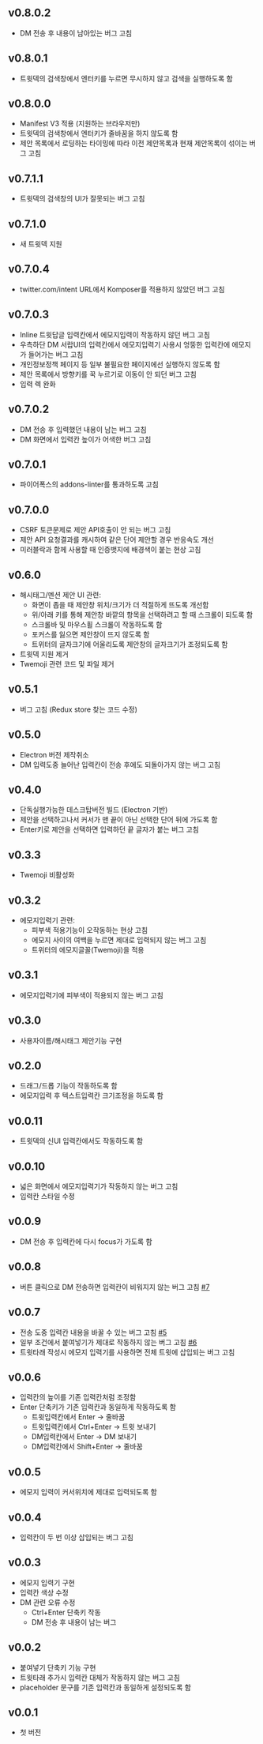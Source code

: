 ## v0.8.0.2

- DM 전송 후 내용이 남아있는 버그 고침

## v0.8.0.1

- 트윗덱의 검색창에서 엔터키를 누르면 무시하지 않고 검색을 실행하도록 함

## v0.8.0.0

- Manifest V3 적용 (지원하는 브라우저만)
- 트윗덱의 검색창에서 엔터키가 줄바꿈을 하지 않도록 함
- 제안 목록에서 로딩하는 타이밍에 따라 이전 제안목록과 현재 제안목록이 섞이는 버그 고침

## v0.7.1.1

- 트윗덱의 검색창의 UI가 잘못되는 버그 고침

## v0.7.1.0

- 새 트윗덱 지원

## v0.7.0.4

- twitter.com/intent URL에서 Komposer를 적용하지 않았던 버그 고침

## v0.7.0.3

- Inline 트윗답글 입력칸에서 에모지입력이 작동하지 않던 버그 고침
- 우측하단 DM 서랍UI의 입력칸에서 에모지입력기 사용시 엉뚱한 입력칸에 에모지가 들어가는 버그 고침
- 개인정보정책 페이지 등 일부 불필요한 페이지에선 실행하지 않도록 함
- 제안 목록에서 방향키를 꾹 누르기로 이동이 안 되던 버그 고침
- 입력 렉 완화

## v0.7.0.2

- DM 전송 후 입력했던 내용이 남는 버그 고침
- DM 화면에서 입력칸 높이가 어색한 버그 고침

## v0.7.0.1

- 파이어폭스의 addons-linter를 통과하도록 고침

## v0.7.0.0

- CSRF 토큰문제로 제안 API호출이 안 되는 버그 고침
- 제안 API 요청결과를 캐시하여 같은 단어 제안할 경우 반응속도 개선
- 미러블락과 함께 사용할 때 인증뱃지에 배경색이 붙는 현상 고침

## v0.6.0

- 해시태그/멘션 제안 UI 관련:
  - 화면이 좁을 때 제안창 위치/크기가 더 적절하게 뜨도록 개선함
  - 위/아래 키를 통해 제안창 바깥의 항목을 선택하려고 할 때 스크롤이 되도록 함
  - 스크롤바 및 마우스휠 스크롤이 작동하도록 함
  - 포커스를 잃으면 제안창이 뜨지 않도록 함
  - 트위터의 글자크기에 어울리도록 제안창의 글자크기가 조정되도록 함
- 트윗덱 지원 제거
- Twemoji 관련 코드 및 파일 제거

## v0.5.1

- 버그 고침 (Redux store 찾는 코드 수정)

## v0.5.0

- Electron 버전 제작취소
- DM 입력도중 늘어난 입력칸이 전송 후에도 되돌아가지 않는 버그 고침

## v0.4.0

- 단독실행가능한 데스크탑버전 빌드 (Electron 기반)
- 제안을 선택하고나서 커서가 맨 끝이 아닌 선택한 단어 뒤에 가도록 함
- Enter키로 제안을 선택하면 입력하던 끝 글자가 붙는 버그 고침

## v0.3.3

- Twemoji 비활성화

## v0.3.2

- 에모지입력기 관련:
  - 피부색 적용기능이 오작동하는 현상 고침
  - 에모지 사이의 여백을 누르면 제대로 입력되지 않는 버그 고침
  - 트위터의 에모지글꼴(Twemoji)을 적용

## v0.3.1

- 에모지입력기에 피부색이 적용되지 않는 버그 고침

## v0.3.0

- 사용자이름/해시태그 제안기능 구현

## v0.2.0

- 드래그/드롭 기능이 작동하도록 함
- 에모지입력 후 텍스트입력칸 크기조정을 하도록 함

## v0.0.11

- 트윗덱의 신UI 입력칸에서도 작동하도록 함

## v0.0.10

- 넓은 화면에서 에모지입력기가 작동하지 않는 버그 고침
- 입력칸 스타일 수정

## v0.0.9

- DM 전송 후 입력칸에 다시 focus가 가도록 함

## v0.0.8

- 버튼 클릭으로 DM 전송하면 입력칸이 비워지지 않는 버그 고침 [#7](https://github.com/gaeulbyul/Komposer/issues/7)

## v0.0.7

- 전송 도중 입력칸 내용을 바꿀 수 있는 버그 고침 [#5](https://github.com/gaeulbyul/Komposer/issues/5)
- 일부 조건에서 붙여넣기가 제대로 작동하지 않는 버그 고침 [#6](https://github.com/gaeulbyul/Komposer/issues/6)
- 트윗타래 작성시 에모지 입력기를 사용하면 전체 트윗에 삽입되는 버그 고침

## v0.0.6

- 입력칸의 높이를 기존 입력칸처럼 조정함
- Enter 단축키가 기존 입력칸과 동일하게 작동하도록 함
  - 트윗입력칸에서 Enter -> 줄바꿈
  - 트윗입력칸에서 Ctrl+Enter -> 트윗 보내기
  - DM입력칸에서 Enter -> DM 보내기
  - DM입력칸에서 Shift+Enter -> 줄바꿈

## v0.0.5

- 에모지 입력이 커서위치에 제대로 입력되도록 함

## v0.0.4

- 입력칸이 두 번 이상 삽입되는 버그 고침

## v0.0.3

- 에모지 입력기 구현
- 입력칸 색상 수정
- DM 관련 오류 수정
  - Ctrl+Enter 단축키 작동
  - DM 전송 후 내용이 남는 버그

## v0.0.2

- 붙여넣기 단축키 기능 구현
- 트윗타래 추가시 입력칸 대체가 작동하지 않는 버그 고침
- placeholder 문구를 기존 입력칸과 동일하게 설정되도록 함

## v0.0.1

- 첫 버전
